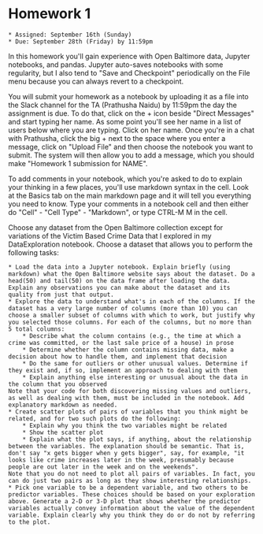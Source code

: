 # Homework 1
	* Assigned: September 16th (Sunday)
	* Due: September 28th (Friday) by 11:59pm
	
In this homework you'll gain experience with Open Baltimore data, Jupyter notebooks, and pandas. Jupyter auto-saves notebooks with some regularity, but I also tend to "Save and Checkpoint" periodically on the File menu because you can always revert to a checkpoint.

You will submit your homework as a notebook by uploading it as a file into the Slack channel for the TA (Prathusha Naidu) by 11:59pm the day the assignment is due. To do that, click on the + icon beside "Direct Messages" and start typing her name. As some point you'll see her name in a list of users below where you are typing. Click on her name. Once you're in a chat with Prathusha, click the big + next to the space where you enter a message, click on "Upload File" and then choose the notebook you want to submit. The system will then allow you to add a message, which you should make "Homework 1 submission for NAME".

To add comments in your notebook, which you're asked to do to explain your thinking in a few places, you'll use markdown syntax in the cell. Look at the Basics tab on the main markdown page and it will tell you everything you need to know. Type your comments in a notebook cell and then either do "Cell" - "Cell Type" - "Markdown", or type CTRL-M M in the cell.

Choose any dataset from the Open Baltimore collection except for variations of the Victim Based Crime Data that I explored in my DataExploration notebook. Choose a dataset that allows you to perform the following tasks:

	* Load the data into a Jupyter notebook. Explain briefly (using markdown) what the Open Baltimore website says about the dataset. Do a head(50) and tail(50) on the data frame after loading the data. Explain any observations you can make about the dataset and its quality from just that output.
	* Explore the data to understand what's in each of the columns. If the dataset has a very large number of columns (more than 10) you can choose a smaller subset of columns with which to work, but justify why you selected those columns. For each of the columns, but no more than 5 total columns:
		* Describe what the column contains (e.g., the time at which a crime was committed, or the last sale price of a house) in prose
		* Determine whether the column contains missing data, make a decision about how to handle them, and implement that decision
		* Do the same for outliers or other unusual values. Determine if they exist and, if so, implement an approach to dealing with them
		* Explain anything else interesting or unusual about the data in the column that you observed
	Note that your code for both discovering missing values and outliers, as well as dealing with them, must be included in the notebook. Add explanatory markdown as needed.
	* Create scatter plots of pairs of variables that you think might be related, and for two such plots do the following:
		* Explain why you think the two variables might be related
		* Show the scatter plot
		* Explain what the plot says, if anything, about the relationship between the variables. The explanation should be semantic. That is, don't say "x gets bigger when y gets bigger", say, for example, "it looks like crime increases later in the week, presumably because people are out later in the week and on the weekends".
	Note that you do not need to plot all pairs of variables. In fact, you can do just two pairs as long as they show interesting relationships.
	* Pick one variable to be a dependent variable, and two others to be predictor variables. These choices should be based on your exploration above. Generate a 2-D or 3-D plot that shows whether the predictor variables actually convey information about the value of the dependent variable. Explain clearly why you think they do or do not by referring to the plot.
